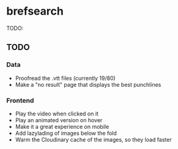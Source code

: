 # brefsearch

TODO:
## TODO

### Data
- Proofread the .vtt files (currently 19/80)
- Make a "no result" page that displays the best punchlines

### Frontend
- Play the video when clicked on it
- Play an animated version on hover
- Make it a great experience on mobile
- Add lazylading of images below the fold
- Warm the Cloudinary cache of the images, so they load faster
